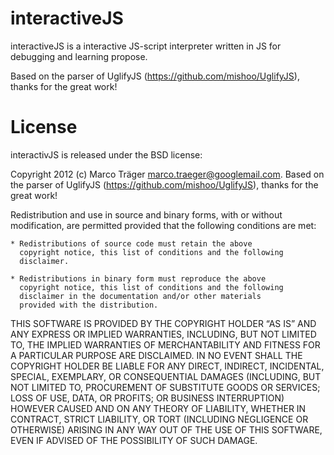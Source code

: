 interactiveJS
===
interactiveJS is a interactive JS-script interpreter written in JS for debugging and learning propose.

Based on the parser of UglifyJS (https://github.com/mishoo/UglifyJS), thanks for the great work!

License
===
interactivJS is released under the BSD license:

Copyright 2012 (c) Marco Träger marco.traeger@googlemail.com.
Based on the parser of UglifyJS (https://github.com/mishoo/UglifyJS), thanks for the great work!

Redistribution and use in source and binary forms, with or without
modification, are permitted provided that the following conditions
are met:

    * Redistributions of source code must retain the above
      copyright notice, this list of conditions and the following
      disclaimer.

    * Redistributions in binary form must reproduce the above
      copyright notice, this list of conditions and the following
      disclaimer in the documentation and/or other materials
      provided with the distribution.

THIS SOFTWARE IS PROVIDED BY THE COPYRIGHT HOLDER “AS IS” AND ANY
EXPRESS OR IMPLIED WARRANTIES, INCLUDING, BUT NOT LIMITED TO, THE
IMPLIED WARRANTIES OF MERCHANTABILITY AND FITNESS FOR A PARTICULAR
PURPOSE ARE DISCLAIMED. IN NO EVENT SHALL THE COPYRIGHT HOLDER BE
LIABLE FOR ANY DIRECT, INDIRECT, INCIDENTAL, SPECIAL, EXEMPLARY,
OR CONSEQUENTIAL DAMAGES (INCLUDING, BUT NOT LIMITED TO,
PROCUREMENT OF SUBSTITUTE GOODS OR SERVICES; LOSS OF USE, DATA, OR
PROFITS; OR BUSINESS INTERRUPTION) HOWEVER CAUSED AND ON ANY
THEORY OF LIABILITY, WHETHER IN CONTRACT, STRICT LIABILITY, OR
TORT (INCLUDING NEGLIGENCE OR OTHERWISE) ARISING IN ANY WAY OUT OF
THE USE OF THIS SOFTWARE, EVEN IF ADVISED OF THE POSSIBILITY OF
SUCH DAMAGE.